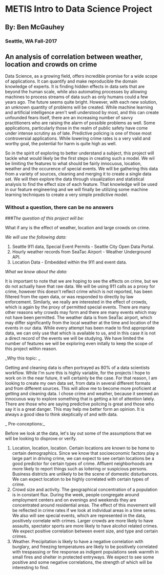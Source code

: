 
# METIS Intro to Data Science Project
## By: Ben McGauhey
### Seattle, WA Fall-2017


## An analysis of correlation between weather, location and crowds on crime

Data Science, as a growing field, offers incredible promise for a wide scope of applications. It can quantify and make reproducible the domain knowledge of experts. It is finding hidden effects in data sets that are beyond the human scale, while also automating processes by allowing machines to process streams of data such as only humans could a few years ago. The future seems quite bright. However, with each new solution, an unknown quantity of problems will be created. While machine learning and artificial intelligence aren't well understood by most, and this can create unfounded fears itself, there are an increasing number of savvy practitioners who are raising the alarm of possible problems as well. Some applications, particularly those in the realm of public safety have come under intense scrutiny as of late. Predictive policing is one of those most controversial applications. While lowering crime rates is a very valid and worthy goal, the potential for harm is quite high as well.

So in the spirit of exploring to better understand a subject, this project will tackle what would likely be the first steps in creating such a model. We wil be limiting the features to what should be fairly innocuous, location, weather and the occurence of special events. We will be gathering this data from a variety of sources, cleaning and merging it to create a single data set. We will then explore the data through visualization and statistical analysis to find the effect size of each feature. That knowledge will be used in our feature engineering and we will finally be utilizing some machine learning techniques to create a very simple predictive model.

### Without a question, there can be no answers
###_The question of this project will be:_

What if any is the effect of weather, location and large crowds on crime.

_We will use the following data:_

1. Seattle 911 data, Special Event Permits - Seattle City Open Data Portal.
2. Hourly weather records from SeaTac Airport - Weather Underground API.
3. Location Data - Embedded within the 911 and event data.

_What we know about the data:_

It is important to note that we are hoping to see the effects on crime, but we do not actually have that raw data. We will be using 911 calls as a proxy for crime, however this doesn't reflect crime which is not reported, has been filtered from the open data, or was responded to directly by law enforcement. Similarly, we really are interested in the effect of crowds, which is again by the proxy of permitted special events. There are many other reasons why crowds may form and there are many events which may not have been permitted. The weather data is from SeaTac airport, which may differ significantly from the local weather at the time and location of the events in our data. While every attempt has been made to find appropriate data, we can only use that which is available to us, and in this case it is not a direct record of the events we will be studying. We have limited the number of features we will be exploring even initally to keep the scope of this project within reason.

_Why this topic: _

Getting and cleaning data is often portrayed as 80% of a data scientists workflow. While I'm sure this is highly variable, for the projects I hope to work on in the near future, it will certainly be the case. For that reason, I am looking to create my own data set, from data in several different formats and from different sources. This will allow me to become more proficient at getting and cleaning data. I chose crime and weather, because it seemed an innocuous way to explore something that is getting a lot of attention lately. There are those who are saying predictive policing is great and those who say it is a great danger. This may help me better form an opinion. It is always a good idea to think skeptically of and with data.

_ Pre-conceptions:_

Before we look at the data, let's lay out some of the assumptions that we will be looking to disprove or verify.
1. Location, location, location. Certain locations are known to be home to certain demographics. Since we know that socioeconomic factors play a large part in driving crime, we can expect to see certain locations be a good predictor for certain types of crime. Affluent neighborhoods are more likely to report things such as loitering or suspicious persons. Business districts are unlikely to be the scene of domestic disturbances. We can expect location to be highly correlated with certain types of crime.
2. Crowd size and activity. The geographical concentration of a population is in constant flux. During the week, people congregate around employment centers and on evenings and weekends they are concentrated around residential areas. The effect of this movement will be reflected in crime rates if we look at individual areas in a time series. We also will see special events, which are represented in the data, positively correlate with crimes. Larger crowds are more likely to have assaults, spectator sports are more likely to have alcohol related crimes. We expect positive correlation between event size, and type and certain crimes.
3. Weather. Precipitation is likely to have a negative correlation with burglary, and freezing temperatures are likely to be positively correlated with trespassing or fire response as indigent populations seek warmth in small fires and shelter in protected entryways. We expect to see some positive and some negative correlations, the strength of which will be interesting to find.
